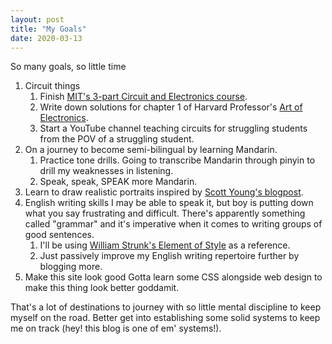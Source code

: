 ```yaml
---
layout: post
title: "My Goals"
date: 2020-03-13
---
```


So many goals, so little time

1. Circuit things
    1. Finish [MIT's 3-part Circuit and Electronics course](https://www.edx.org/xseries/mitx-circuits-and-electronics).
    2. Write down solutions for chapter 1 of Harvard Professor's [Art of Electronics](https://www.cambridge.org/my/academic/subjects/physics/electronics-physicists/art-electronics-3rd-edition?format=HB&isbn=9780521809269).
    3. Start a YouTube channel teaching circuits for struggling students from the POV of a struggling student.
2. On a journey to become semi-bilingual by learning Mandarin.
    1. Practice tone drills. Going to transcribe Mandarin through pinyin to drill my weaknesses in listening.
    2. Speak, speak, SPEAK more Mandarin.
3. Learn to draw realistic portraits inspired by [Scott Young's blogpost](https://www.scotthyoung.com/blog/myprojects/portrait-challenge/).
4. English writing skills 
 I may be able to speak it, but boy is putting down what you say frustrating and difficult. There's apparently something called "grammar" and it's imperative when it comes to writing groups of good sentences.
    1. I'll be using [William Strunk's Element of Style](https://www.goodreads.com/book/show/33514.The_Elements_of_Style) as a reference.
    2. Just passively improve my English writing repertoire further by blogging more.
5. Make this site look good
 Gotta learn some CSS alongside web design to make this thing look better goddamit.
  
That's a lot of destinations to journey with so little mental discipline to keep myself on the road. Better get into establishing some solid systems to keep me on track (hey! this blog is one of em' systems!).
